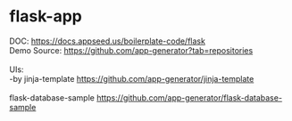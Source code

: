# flask-app
DOC: https://docs.appseed.us/boilerplate-code/flask<br>
Demo Source: https://github.com/app-generator?tab=repositories<br>
<br>
UIs:<br>
-by jinja-template https://github.com/app-generator/jinja-template<br>
<br>
flask-database-sample https://github.com/app-generator/flask-database-sample
